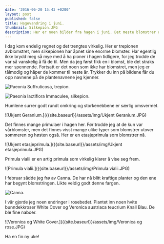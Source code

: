 ```yaml
---
date: '2016-06-20 15:43 +0200'
layout: post
published: false
title: Hagevandring i juni.
thumbnail: Silkepion.JPG
description: Her er noen bilder fra hagen i juni. Det meste blomstrer akkurat nå.
---
```


I dag kom endelig regnet og det trengtes virkelig. Her er trepionen avblomstret, men silkepionen har åpnet sine enorme blomster. Har egentlig ikke brydd meg så mye med å ha pioner i hagen tidligere, for jeg trodde de var så vanskelig å få de til. Men da jeg først fikk en i blomst, ble det straks mer spennende. Fortsatt er det noen som ikke har blomstret, men jeg er tålmodig og håper de kommer til neste år. Trykker du inn på bildene får du opp navnene på de plantenavnene jeg kjenner.

![Paeonia Suffruticosa, trepion.]({{site.baseurl}}/assets/img/Trepion.JPG)

![Paeonia lactiflora Immaculee, silkepion.]({{site.baseurl}}/assets/img/Silkepion.JPG)

<!--more-->

Humlene surrer godt rundt omkring og storkenebbene er særlig omsvermet. 

![Ukjent Geranium.]({{site.baseurl}}/assets/img/Ukjent Geranium.JPG)

Det finnes mange primulaer i hagen her. Før trodde jeg at de kun var vårblomster, men det finnes visst mange ulike typer som blomstrer utover sommeren og høsten også. Her er en etasjeprimula som blomstrer nå. 

![Ukjent etasjeprimula.]({{site.baseurl}}/assets/img/Ukjent etasjeprimula.JPG)

Primula vialii er en artig primula som virkelig klarer å vise seg frem. 

![Primula vialii.]({{site.baseurl}}/assets/img/Primula vialii.JPG)

I februar sådde jeg frø av Canna. De har nå blitt kraftige planter og den ene har begynt blomstringen. Likte veldig godt denne fargen. 

![Canna.]({{site.baseurl}}/assets/img/Canna.JPG)

I vår gjorde jeg noen endringer i rosebedet. Plantet inn noen hvite bunndekkroser White Cover og Veronica austriaca teucrium Knall Blau. De ble fine naboer.

![Veronica og White Cover.]({{site.baseurl}}/assets/img/Veronica og rose.JPG)

Ha en fin ny uke!
